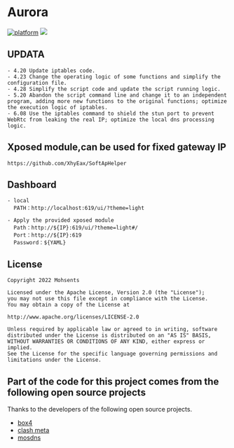 # Aurora

[![platform](https://img.shields.io/badge/platform-Android-green.svg)](https://www.android.com)
[![](https://img.shields.io/badge/Magisk-v26.1-blue)](https://github.com/topjohnwu/Magisk/releases/tag/v26.1)

## UPDATA
    - 4.20 Update iptables code.
    - 4.23 Change the operating logic of some functions and simplify the configuration file.
    - 4.28 Simplify the script code and update the script running logic.
    - 5.20 Abandon the script command line and change it to an independent program, adding more new functions to the original functions; optimize the execution logic of iptables.
    - 6.08 Use the iptables command to shield the stun port to prevent WebRtc from leaking the real IP; optimize the local dns processing logic.

## Xposed module,can be used for fixed gateway IP
    https://github.com/XhyEax/SoftApHelper

## Dashboard
    - local
      PATH：http://localhost:619/ui/?theme=light
      
    - Apply the provided xposed module
      Path：http://${IP}:619/ui/?theme=light#/
      Port：http://${IP}:619
      Password：${YAML}

## License
    Copyright 2022 Mohsents
    
    Licensed under the Apache License, Version 2.0 (the "License");
    you may not use this file except in compliance with the License.
    You may obtain a copy of the License at

    http://www.apache.org/licenses/LICENSE-2.0

    Unless required by applicable law or agreed to in writing, software
    distributed under the License is distributed on an "AS IS" BASIS,
    WITHOUT WARRANTIES OR CONDITIONS OF ANY KIND, either express or implied.
    See the License for the specific language governing permissions and
    limitations under the License.

## Part of the code for this project comes from the following open source projects
Thanks to the developers of the following open source projects.
- [box4](https://github.com/CHIZI-0618/box4magisk)
- [clash meta](https://github.com/MetaCubeX/Clash.Meta)
- [mosdns](https://github.com/IrineSistiana/mosdns)
